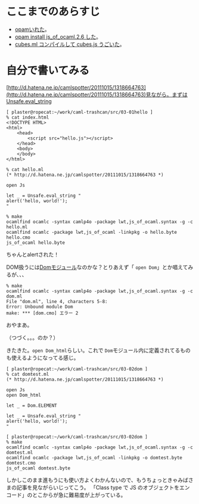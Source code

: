 # ここまでのあらすじ

* [opamいれた](00start.md)。
* [opam install js_of_ocaml.2.6 した](01opam-install-js_of_ocaml.md)。
* [cubes.ml コンパイルして cubes.js うごいた](02js_of_ocaml.md)。

# 自分で書いてみる

[http://d.hatena.ne.jp/camlspotter/20111015/1318664763](http://d.hatena.ne.jp/camlspotter/20111015/1318664763)見ながら。まずはUnsafe.eval_string

```
[ plaster@ropecat:~/work/caml-trashcan/src/03-01hello ]
% cat index.html 
<!DOCTYPE HTML>
<html>
	<head>
		<script src="hello.js"></script>
	</head>
	<body>
	</body>
</html>
```

```
% cat hello.ml
(* http://d.hatena.ne.jp/camlspotter/20111015/1318664763 *)

open Js

let _ = Unsafe.eval_string "
alert('hello, world!');
"
```

```
% make
ocamlfind ocamlc -syntax camlp4o -package lwt,js_of_ocaml.syntax -g -c hello.ml
ocamlfind ocamlc -package lwt,js_of_ocaml -linkpkg -o hello.byte hello.cmo
js_of_ocaml hello.byte
```

ちゃんとalertされた！

DOM扱うには[Domモジュール](http://ocsigen.org/js_of_ocaml/2.6/api/Dom)なのかな？とりあえず「 <code>open Dom</code>」とか唱えてみるが、、、

```
% make
ocamlfind ocamlc -syntax camlp4o -package lwt,js_of_ocaml.syntax -g -c dom.ml
File "dom.ml", line 4, characters 5-8:
Error: Unbound module Dom
make: *** [dom.cmo] エラー 2
```

おやまあ。

（つづく。。。のか？）

きたきた。`open Dom_html`らしい。これで `Dom`モジュール内に定義されてるものも使えるようになってる感じ。

```
[ plaster@ropecat:~/work/caml-trashcan/src/03-02dom ]
% cat domtest.ml 
(* http://d.hatena.ne.jp/camlspotter/20111015/1318664763 *)

open Js
open Dom_html

let _ = Dom.ELEMENT

let _ = Unsafe.eval_string "
alert('hello, world!');
"
```

```
[ plaster@ropecat:~/work/caml-trashcan/src/03-02dom ]
% make
ocamlfind ocamlc -syntax camlp4o -package lwt,js_of_ocaml.syntax -g -c domtest.ml
ocamlfind ocamlc -package lwt,js_of_ocaml -linkpkg -o domtest.byte domtest.cmo
js_of_ocaml domtest.byte
```

しかしこのまま進もうにも使い方よくわかんないので、もうちょっときゃみばさまの記事を見ながらいじってこう。
「Class type で JS のオブジェクトをエンコード」のとこからが急に難易度が上がっている。
